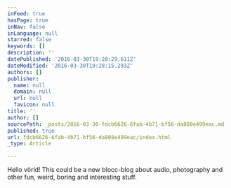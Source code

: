 ```yaml
---
inFeed: true
hasPage: true
inNav: false
inLanguage: null
starred: false
keywords: []
description: ''
datePublished: '2016-03-30T19:28:29.611Z'
dateModified: '2016-03-30T19:28:15.293Z'
authors: []
publisher:
  name: null
  domain: null
  url: null
  favicon: null
title: ''
author: []
sourcePath: _posts/2016-03-30-fdcb6626-6fab-4b71-bf56-da808e499eac.md
published: true
url: fdcb6626-6fab-4b71-bf56-da808e499eac/index.html
_type: Article

---
```

Hello vörld! This could be a new blocc-blog about audio, photography and other fun, weird, boring and interesting stuff.